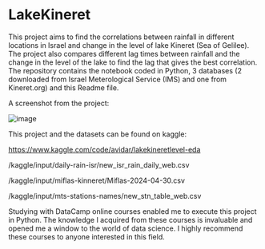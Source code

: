 # LakeKineret
This project aims to find the correlations between rainfall in different locations in Israel and change in the level of lake Kineret (Sea of Gelilee).
The project also compares different lag times between rainfall and the change in the level of the lake to find the lag that gives the best
correlation. The repository contains the notebook coded in Python, 3 databases (2 downloaded from Israel Meterological Service (IMS) and one from Kineret.org)
and this Readme file.

A screenshot from the project:

![image](https://github.com/avidar500/LakeKineret/assets/62989635/5beccdbd-e6da-4ea8-80ef-faae1f8fa28c)


This project and the datasets can be found on kaggle:

https://www.kaggle.com/code/avidar/lakekineretlevel-eda

/kaggle/input/daily-rain-isr/new_isr_rain_daily_web.csv

/kaggle/input/miflas-kinneret/Miflas-2024-04-30.csv

/kaggle/input/mts-stations-names/new_stn_table_web.csv

Studying with DataCamp online courses enabled me to execute this project in Python. The knowledge I acquired from these courses is invaluable
and opened me a window to the world of data science. I highly recommend these courses to anyone interested in this field.
